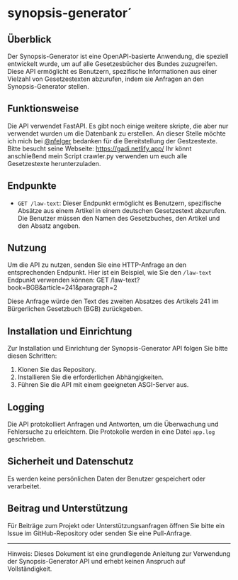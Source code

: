 # synopsis-generator´

## Überblick

Der Synopsis-Generator ist eine OpenAPI-basierte Anwendung, die speziell entwickelt wurde, um auf alle Gesetzesbücher des Bundes zuzugreifen. 
Diese API ermöglicht es Benutzern, spezifische Informationen aus einer Vielzahl von Gesetzestexten abzurufen, indem sie Anfragen an den Synopsis-Generator stellen.

## Funktionsweise

Die API verwendet FastAPI. Es gibt noch einige weitere skripte, die aber nur verwendet wurden um die Datenbank zu erstellen.
An dieser Stelle möchte ich mich bei [@nfelger](https://github.com/nfelger) bedanken für die Bereitstellung der Gestzestexte.
Bitte besucht seine Webseite: https://gadi.netlify.app/
Ihr könnt anschließend mein Script crawler.py verwenden um euch alle Gesetzestexte herunterzuladen.

## Endpunkte

- `GET /law-text`: Dieser Endpunkt ermöglicht es Benutzern, spezifische Absätze aus einem Artikel in einem deutschen Gesetzestext abzurufen. 
Die Benutzer müssen den Namen des Gesetzbuches, den Artikel und den Absatz angeben.

## Nutzung

Um die API zu nutzen, senden Sie eine HTTP-Anfrage an den entsprechenden Endpunkt. Hier ist ein Beispiel, wie Sie den `/law-text` Endpunkt verwenden können:
GET /law-text?book=BGB&article=241&paragraph=2


Diese Anfrage würde den Text des zweiten Absatzes des Artikels 241 im Bürgerlichen Gesetzbuch (BGB) zurückgeben.

## Installation und Einrichtung

Zur Installation und Einrichtung der Synopsis-Generator API folgen Sie bitte diesen Schritten:

1. Klonen Sie das Repository.
2. Installieren Sie die erforderlichen Abhängigkeiten.
3. Führen Sie die API mit einem geeigneten ASGI-Server aus.

## Logging

Die API protokolliert Anfragen und Antworten, um die Überwachung und Fehlersuche zu erleichtern. Die Protokolle werden in eine Datei `app.log` geschrieben.

## Sicherheit und Datenschutz

Es werden keine persönlichen Daten der Benutzer gespeichert oder verarbeitet.

## Beitrag und Unterstützung

Für Beiträge zum Projekt oder Unterstützungsanfragen öffnen Sie bitte ein Issue im GitHub-Repository oder senden Sie eine Pull-Anfrage.

---

Hinweis: Dieses Dokument ist eine grundlegende Anleitung zur Verwendung der Synopsis-Generator API und erhebt keinen Anspruch auf Vollständigkeit. 




